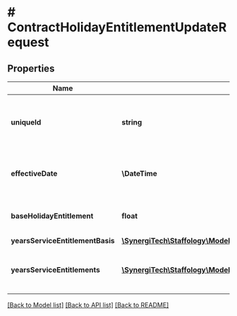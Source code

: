 # # ContractHolidayEntitlementUpdateRequest

## Properties

Name | Type | Description | Notes
------------ | ------------- | ------------- | -------------
**uniqueId** | **string** | Unique identifier for the PaySpine Holiday Entitlement. | [optional]
**effectiveDate** | **\DateTime** | PaySpine Holiday Entitlement Effective Date |
**baseHolidayEntitlement** | **float** | PaySpine Base Holiday Entitlement |
**yearsServiceEntitlementBasis** | [**\SynergiTech\Staffology\Model\PaySpineYearsServiceEntitlementBasis**](PaySpineYearsServiceEntitlementBasis.md) |  | [optional]
**yearsServiceEntitlements** | [**\SynergiTech\Staffology\Model\ContractYearsServiceEntitlementUpdateRequest[]**](ContractYearsServiceEntitlementUpdateRequest.md) | Holiday Entitlement Years Service Entitlements | [optional]

[[Back to Model list]](../../README.md#models) [[Back to API list]](../../README.md#endpoints) [[Back to README]](../../README.md)
